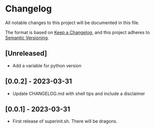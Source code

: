 # Changelog

All notable changes to this project will be documented in this file.

The format is based on [Keep a Changelog](https://keepachangelog.com/en/1.0.0/),
and this project adheres to [Semantic Versioning](https://semver.org/spec/v2.0.0.html).

## [Unreleased]
* Add a variable for python version

## [0.0.2] - 2023-03-31
* Update CHANGELOG.md with shell tips and include a disclaimer

## [0.0.1] - 2023-03-31
* First release of superinit.sh. There will be dragons.
